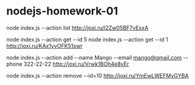 # nodejs-homework-01

node index.js --action list
http://joxi.ru/l2Zw05BF7vExxA

node index.js --action get --id 5
node index.js --action get --id 1
http://joxi.ru/KAx1yvOFK51xwr

node index.js --action add --name Mango --email mango@gmail.com --phone 322-22-22
http://joxi.ru/Vrwk1BOh4e8yEr

node index.js --action remove --id=10
http://joxi.ru/YmEwLWEFMyGYBA
